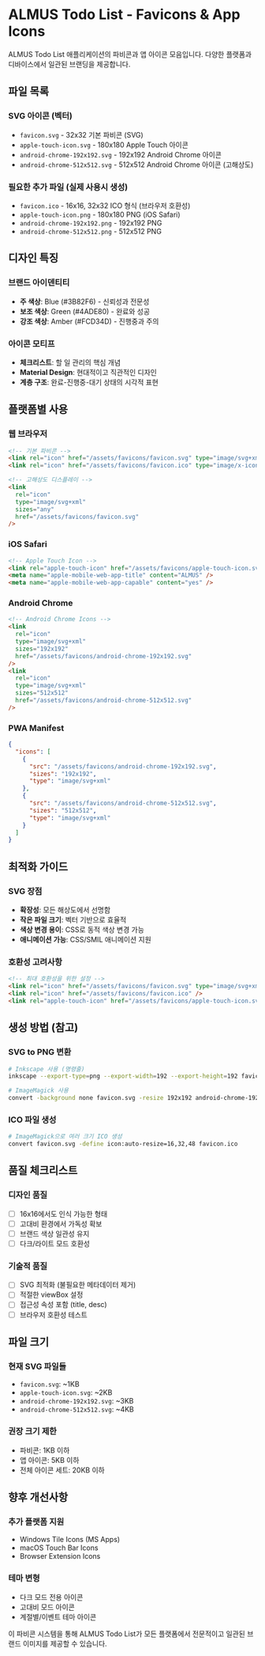 # ALMUS Todo List - Favicons & App Icons

ALMUS Todo List 애플리케이션의 파비콘과 앱 아이콘 모음입니다. 다양한 플랫폼과 디바이스에서 일관된 브랜딩을 제공합니다.

## 파일 목록

### SVG 아이콘 (벡터)

- `favicon.svg` - 32x32 기본 파비콘 (SVG)
- `apple-touch-icon.svg` - 180x180 Apple Touch 아이콘
- `android-chrome-192x192.svg` - 192x192 Android Chrome 아이콘
- `android-chrome-512x512.svg` - 512x512 Android Chrome 아이콘 (고해상도)

### 필요한 추가 파일 (실제 사용시 생성)

- `favicon.ico` - 16x16, 32x32 ICO 형식 (브라우저 호환성)
- `apple-touch-icon.png` - 180x180 PNG (iOS Safari)
- `android-chrome-192x192.png` - 192x192 PNG
- `android-chrome-512x512.png` - 512x512 PNG

## 디자인 특징

### 브랜드 아이덴티티

- **주 색상**: Blue (#3B82F6) - 신뢰성과 전문성
- **보조 색상**: Green (#4ADE80) - 완료와 성공
- **강조 색상**: Amber (#FCD34D) - 진행중과 주의

### 아이콘 모티프

- **체크리스트**: 할 일 관리의 핵심 개념
- **Material Design**: 현대적이고 직관적인 디자인
- **계층 구조**: 완료-진행중-대기 상태의 시각적 표현

## 플랫폼별 사용

### 웹 브라우저

```html
<!-- 기본 파비콘 -->
<link rel="icon" href="/assets/favicons/favicon.svg" type="image/svg+xml" />
<link rel="icon" href="/assets/favicons/favicon.ico" type="image/x-icon" />

<!-- 고해상도 디스플레이 -->
<link
  rel="icon"
  type="image/svg+xml"
  sizes="any"
  href="/assets/favicons/favicon.svg"
/>
```

### iOS Safari

```html
<!-- Apple Touch Icon -->
<link rel="apple-touch-icon" href="/assets/favicons/apple-touch-icon.svg" />
<meta name="apple-mobile-web-app-title" content="ALMUS" />
<meta name="apple-mobile-web-app-capable" content="yes" />
```

### Android Chrome

```html
<!-- Android Chrome Icons -->
<link
  rel="icon"
  type="image/svg+xml"
  sizes="192x192"
  href="/assets/favicons/android-chrome-192x192.svg"
/>
<link
  rel="icon"
  type="image/svg+xml"
  sizes="512x512"
  href="/assets/favicons/android-chrome-512x512.svg"
/>
```

### PWA Manifest

```json
{
  "icons": [
    {
      "src": "/assets/favicons/android-chrome-192x192.svg",
      "sizes": "192x192",
      "type": "image/svg+xml"
    },
    {
      "src": "/assets/favicons/android-chrome-512x512.svg",
      "sizes": "512x512",
      "type": "image/svg+xml"
    }
  ]
}
```

## 최적화 가이드

### SVG 장점

- **확장성**: 모든 해상도에서 선명함
- **작은 파일 크기**: 벡터 기반으로 효율적
- **색상 변경 용이**: CSS로 동적 색상 변경 가능
- **애니메이션 가능**: CSS/SMIL 애니메이션 지원

### 호환성 고려사항

```html
<!-- 최대 호환성을 위한 설정 -->
<link rel="icon" href="/assets/favicons/favicon.svg" type="image/svg+xml" />
<link rel="icon" href="/assets/favicons/favicon.ico" />
<link rel="apple-touch-icon" href="/assets/favicons/apple-touch-icon.svg" />
```

## 생성 방법 (참고)

### SVG to PNG 변환

```bash
# Inkscape 사용 (명령줄)
inkscape --export-type=png --export-width=192 --export-height=192 favicon.svg --export-filename=android-chrome-192x192.png

# ImageMagick 사용
convert -background none favicon.svg -resize 192x192 android-chrome-192x192.png
```

### ICO 파일 생성

```bash
# ImageMagick으로 여러 크기 ICO 생성
convert favicon.svg -define icon:auto-resize=16,32,48 favicon.ico
```

## 품질 체크리스트

### 디자인 품질

- [ ] 16x16에서도 인식 가능한 형태
- [ ] 고대비 환경에서 가독성 확보
- [ ] 브랜드 색상 일관성 유지
- [ ] 다크/라이트 모드 호환성

### 기술적 품질

- [ ] SVG 최적화 (불필요한 메타데이터 제거)
- [ ] 적절한 viewBox 설정
- [ ] 접근성 속성 포함 (title, desc)
- [ ] 브라우저 호환성 테스트

## 파일 크기

### 현재 SVG 파일들

- `favicon.svg`: ~1KB
- `apple-touch-icon.svg`: ~2KB
- `android-chrome-192x192.svg`: ~3KB
- `android-chrome-512x512.svg`: ~4KB

### 권장 크기 제한

- 파비콘: 1KB 이하
- 앱 아이콘: 5KB 이하
- 전체 아이콘 세트: 20KB 이하

## 향후 개선사항

### 추가 플랫폼 지원

- Windows Tile Icons (MS Apps)
- macOS Touch Bar Icons
- Browser Extension Icons

### 테마 변형

- 다크 모드 전용 아이콘
- 고대비 모드 아이콘
- 계절별/이벤트 테마 아이콘

이 파비콘 시스템을 통해 ALMUS Todo List가 모든 플랫폼에서 전문적이고 일관된 브랜드 이미지를 제공할 수 있습니다.
